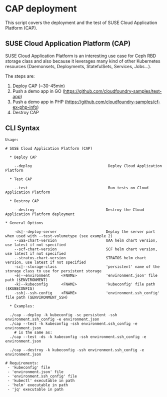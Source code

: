 # CAP deployment

This script covers the deployment and the test of SUSE Cloud Application Platform (CAP).

## SUSE Cloud Application Platform (CAP)

SUSE Cloud Application Platform is an interesting use case for Ceph RBD storage class 
and also because it leverages many kind of other Kubernetes 
resources (Daemonsets, Deployments, StatefulSets, Services, Jobs...).

The steps are:

1. Deploy CAP (~30-45min)
2. Push a demo app in GO (https://github.com/cloudfoundry-samples/test-app)
3. Push a demo app in PHP (https://github.com/cloudfoundry-samples/cf-ex-php-info)
4. Destroy CAP

## CLI Syntax

```
Usage:

# SUSE Cloud Application Platform (CAP)

  * Deploy CAP

    --deploy                                  Deploy Cloud Application Platform

  * Test CAP

    --test                                    Run tests on Cloud Application Platform

  * Destroy CAP

    --destroy                                Destroy the Cloud Application Platform deployment

* General Options

    -ds|--deploy-server                      Deploy the server part when used with --test-volumetype (see example 2)
    --uaa-chart-version                      UAA helm chart version, use latest if not specified
    --scf-chart-version                      SCF helm chart version, use latest if not specified
    --stratos-chart-version                  STRATOS helm chart version, use latest if not specified
    -sc|--storage-class                      'persistent' name of the storage class to use for persistent storage
    -e|--environment     <FNAME>             'environment.json' file path ($ENVIRONMENT)
    -k|--kubeconfig      <FNAME>             'kubeconfig' file path ($KUBECONFIG)
    -ssh|--ssh-config    <FNAME>             'environment.ssh_config' file path ($ENVIRONMENT_SSH)

  * Examples:

  ./cap --deploy -k kubeconfig -sc persistent -ssh environment.ssh_config -e environment.json
  ./cap --test -k kubeconfig -ssh environment.ssh_config -e environment.json
    # is the same as:
  ./cap --test -ds -k kubeconfig -ssh environment.ssh_config -e environment.json

  ./cap --destroy -k kubeconfig -ssh environment.ssh_config -e environment.json

# Requirements:
 - 'kubeconfig' file
 - 'environment.json' file
 - 'environment.ssh_config' file
 - 'kubectl' executable in path
 - 'helm' executable in path
 - 'jq' executable in path
```
